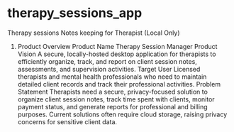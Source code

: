 # therapy_sessions_app
Therapy sessions Notes keeping for Therapist (Local Only)
1. Product Overview
Product Name
Therapy Session Manager
Product Vision
A secure, locally-hosted desktop application for therapists to efficiently organize, track, and report on
client session notes, assessments, and supervision activities.
Target User
Licensed therapists and mental health professionals who need to maintain detailed client records and
track their professional activities.
Problem Statement
Therapists need a secure, privacy-focused solution to organize client session notes, track time spent
with clients, monitor payment status, and generate reports for professional and billing purposes.
Current solutions often require cloud storage, raising privacy concerns for sensitive client data.
